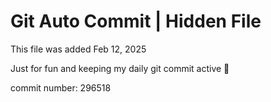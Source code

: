 # Git Auto Commit | Hidden File

This file was added Feb 12, 2025

Just for fun and keeping my daily git commit active 🤪

commit number: 296518

